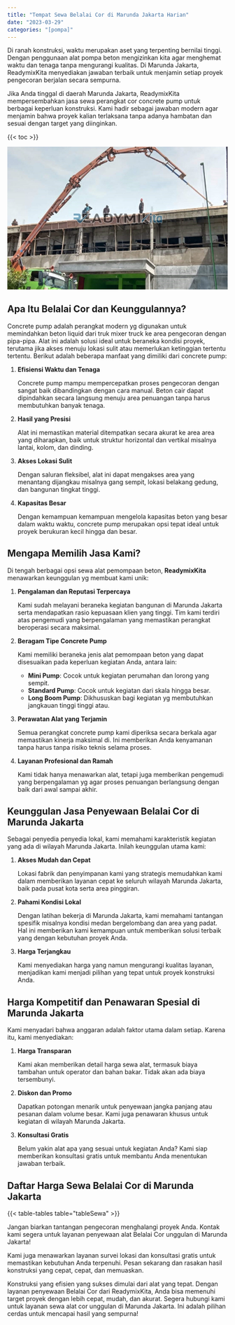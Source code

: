 ```yaml
---
title: "Tempat Sewa Belalai Cor di Marunda Jakarta Harian"
date: "2023-03-29"
categories: "[pompa]"
---
```


Di ranah konstruksi, waktu merupakan aset yang terpenting bernilai tinggi. Dengan penggunaan alat pompa beton mengizinkan kita agar menghemat waktu dan tenaga tanpa mengurangi kualitas. Di Marunda Jakarta, ReadymixKita menyediakan jawaban terbaik untuk menjamin setiap proyek pengecoran berjalan secara sempurna.

Jika Anda tinggal di daerah Marunda Jakarta, ReadymixKita mempersembahkan jasa sewa perangkat cor concrete pump untuk berbagai keperluan konstruksi. Kami hadir sebagai jawaban modern agar menjamin bahwa proyek kalian terlaksana tanpa adanya hambatan dan sesuai dengan target yang diinginkan.

{{< toc >}}

![Tempat Sewa Belalai Cor di Marunda Jakarta Harian](/images/pompa/sewa-pompa-05.jpg)

## Apa Itu Belalai Cor dan Keunggulannya?

Concrete pump adalah perangkat modern yg digunakan untuk memindahkan beton liquid dari truk mixer truck ke area pengecoran dengan pipa-pipa. Alat ini adalah solusi ideal untuk beraneka kondisi proyek, terutama jika akses menuju lokasi sulit atau memerlukan ketinggian tertentu tertentu. Berikut adalah beberapa manfaat yang dimiliki dari concrete pump:

1. **Efisiensi Waktu dan Tenaga**

   Concrete pump mampu mempercepatkan proses pengecoran dengan sangat baik dibandingkan dengan cara manual. Beton cair dapat dipindahkan secara langsung menuju area penuangan tanpa harus membutuhkan banyak tenaga.

2. **Hasil yang Presisi**

   Alat ini memastikan material ditempatkan secara akurat ke area area yang diharapkan, baik untuk struktur horizontal dan vertikal misalnya lantai, kolom, dan dinding.

3. **Akses Lokasi Sulit**

   Dengan saluran fleksibel, alat ini dapat mengakses area yang menantang dijangkau misalnya gang sempit, lokasi belakang gedung, dan bangunan tingkat tinggi.

4. **Kapasitas Besar**

   Dengan kemampuan kemampuan mengelola kapasitas beton yang besar dalam waktu waktu, concrete pump merupakan opsi tepat ideal untuk proyek berukuran kecil hingga dan besar.

## Mengapa Memilih Jasa Kami?

Di tengah berbagai opsi sewa alat pemompaan beton, **ReadymixKita** menawarkan keunggulan yg membuat kami unik:

1. **Pengalaman dan Reputasi Terpercaya**

   Kami sudah melayani beraneka kegiatan bangunan di Marunda Jakarta serta mendapatkan rasio kepuasaan klien yang tinggi. Tim kami terdiri atas pengemudi yang berpengalaman yang memastikan perangkat beroperasi secara maksimal.

2. **Beragam Tipe Concrete Pump**

   Kami memiliki beraneka jenis alat pemompaan beton yang dapat disesuaikan pada keperluan kegiatan Anda, antara lain:
   - **Mini Pump**: Cocok untuk kegiatan perumahan dan lorong yang sempit.
   - **Standard Pump**: Cocok untuk kegiatan dari skala hingga besar.
   - **Long Boom Pump**: Dikhususkan bagi kegiatan yg membutuhkan jangkauan tinggi tinggi atau.

3. **Perawatan Alat yang Terjamin**

   Semua perangkat concrete pump kami diperiksa secara berkala agar memastikan kinerja maksimal di. Ini memberikan Anda kenyamanan tanpa harus tanpa risiko teknis selama proses.

4. **Layanan Profesional dan Ramah**

   Kami tidak hanya menawarkan alat, tetapi juga memberikan pengemudi yang berpengalaman yg agar proses penuangan berlangsung dengan baik dari awal sampai akhir.

## Keunggulan Jasa Penyewaan Belalai Cor di Marunda Jakarta

Sebagai penyedia penyedia lokal, kami memahami karakteristik kegiatan yang ada di wilayah Marunda Jakarta. Inilah keunggulan utama kami:

1. **Akses Mudah dan Cepat**

   Lokasi fabrik dan penyimpanan kami yang strategis memudahkan kami dalam memberikan layanan cepat ke seluruh wilayah Marunda Jakarta, baik pada pusat kota serta area pinggiran.

2. **Pahami Kondisi Lokal**

   Dengan latihan bekerja di Marunda Jakarta, kami memahami tantangan spesifik misalnya kondisi medan bergelombang dan area yang padat. Hal ini memberikan kami kemampuan untuk memberikan solusi terbaik yang dengan kebutuhan proyek Anda.

3. **Harga Terjangkau**

   Kami menyediakan harga yang namun mengurangi kualitas layanan, menjadikan kami menjadi pilihan yang tepat untuk proyek konstruksi Anda.

## Harga Kompetitif dan Penawaran Spesial di Marunda Jakarta

Kami menyadari bahwa anggaran adalah faktor utama dalam setiap. Karena itu, kami menyediakan:

1. **Harga Transparan**

   Kami akan memberikan detail harga sewa alat, termasuk biaya tambahan untuk operator dan bahan bakar. Tidak akan ada biaya tersembunyi.

2. **Diskon dan Promo**

   Dapatkan potongan menarik untuk penyewaan jangka panjang atau pesanan dalam volume besar. Kami juga penawaran khusus untuk kegiatan di wilayah Marunda Jakarta.

3. **Konsultasi Gratis**

   Belum yakin alat apa yang sesuai untuk kegiatan Anda? Kami siap memberikan konsultasi gratis untuk membantu Anda menentukan jawaban terbaik.

## Daftar Harga Sewa Belalai Cor di Marunda Jakarta

{{< table-tables table="tableSewa" >}}

Jangan biarkan tantangan pengecoran menghalangi proyek Anda. Kontak kami segera untuk layanan penyewaan alat Belalai Cor unggulan di Marunda Jakarta!

Kami juga menawarkan layanan survei lokasi dan konsultasi gratis untuk memastikan kebutuhan Anda terpenuhi. Pesan sekarang dan rasakan hasil konstruksi yang cepat, cepat, dan memuaskan.

Konstruksi yang efisien yang sukses dimulai dari alat yang tepat. Dengan layanan penyewaan Belalai Cor dari ReadymixKita, Anda bisa memenuhi target proyek dengan lebih cepat, mudah, dan akurat. Segera hubungi kami untuk layanan sewa alat cor unggulan di Marunda Jakarta. Ini adalah pilihan cerdas untuk mencapai hasil yang sempurna!